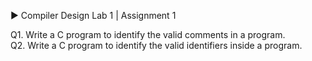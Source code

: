 ▶️ Compiler Design Lab 1 | Assignment 1<br/>

Q1. Write a C program to identify the valid comments in a program.<br/>
Q2. Write a C program to identify the valid identifiers inside a program.<br/>
